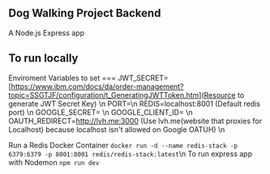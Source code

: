## Dog Walking Project Backend 
A Node.js Express app 

## To run locally 
Enviroment Variables to set === JWT_SECRET=[https://www.ibm.com/docs/da/order-management?topic=SSGTJF/configuration/t_GeneratingJWTToken.htm](Resource to generate JWT Secret Key) \n
PORT=\n
REDIS=localhost:8001 (Default redis port) \n
GOOGLE_SECRET= \n
GOOGLE_CLIENT_ID= \n
OAUTH_REDIRECT=http://lvh.me:3000 (Use lvh.me(website that proxies for Localhost) because localhost isn't allowed on Google OATUH) \n

Run a Redis Docker Container ```docker run -d --name redis-stack -p 6379:6379 -p 8001:8001 redis/redis-stack:latest```\n
To run express app with Nodemon `npm run dev` 


